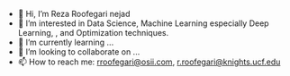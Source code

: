 - 👋 Hi, I’m Reza Roofegari nejad
- 👀 I’m interested in Data Science, Machine Learning especially Deep Learning, , and Optimization techniques.
- 🌱 I’m currently learning ...
- 💞️ I’m looking to collaborate on ...
- 📫 How to reach me: rroofegari@osii.com, r.roofegari@knights.ucf.edu

<!---
RezaRNReza/RezaRNReza is a ✨ special ✨ repository because its `README.md` (this file) appears on your GitHub profile.
You can click the Preview link to take a look at your changes.
--->
